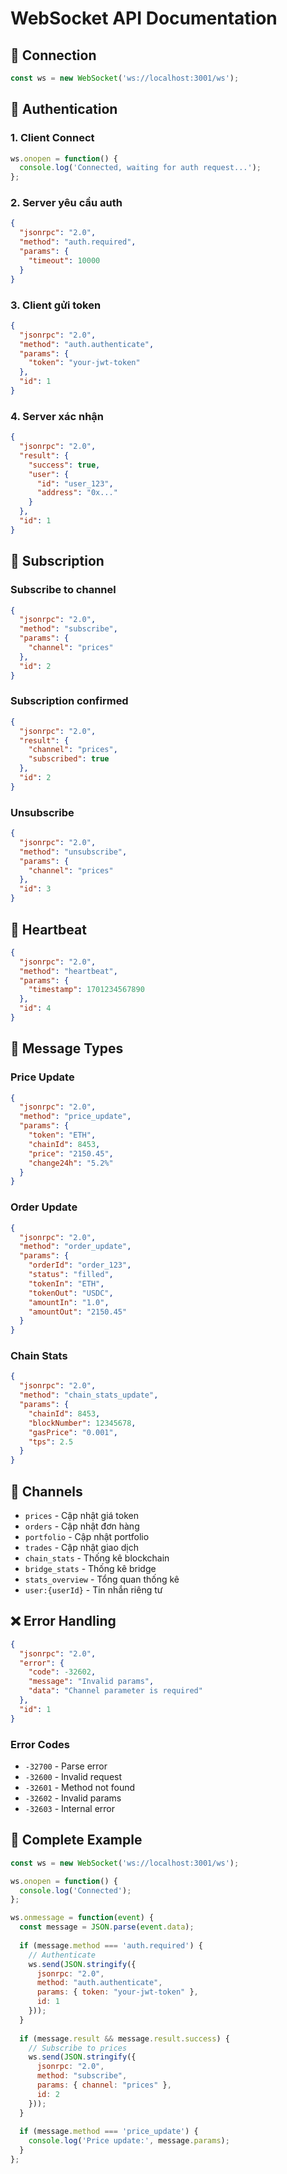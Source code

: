 # WebSocket API Documentation

## 🔌 Connection

```javascript
const ws = new WebSocket('ws://localhost:3001/ws');
```

## 🔐 Authentication

### 1. Client Connect
```javascript
ws.onopen = function() {
  console.log('Connected, waiting for auth request...');
};
```

### 2. Server yêu cầu auth
```json
{
  "jsonrpc": "2.0",
  "method": "auth.required",
  "params": {
    "timeout": 10000
  }
}
```

### 3. Client gửi token
```json
{
  "jsonrpc": "2.0",
  "method": "auth.authenticate",
  "params": {
    "token": "your-jwt-token"
  },
  "id": 1
}
```

### 4. Server xác nhận
```json
{
  "jsonrpc": "2.0",
  "result": {
    "success": true,
    "user": {
      "id": "user_123",
      "address": "0x..."
    }
  },
  "id": 1
}
```

## 📡 Subscription

### Subscribe to channel
```json
{
  "jsonrpc": "2.0",
  "method": "subscribe",
  "params": {
    "channel": "prices"
  },
  "id": 2
}
```

### Subscription confirmed
```json
{
  "jsonrpc": "2.0",
  "result": {
    "channel": "prices",
    "subscribed": true
  },
  "id": 2
}
```

### Unsubscribe
```json
{
  "jsonrpc": "2.0",
  "method": "unsubscribe",
  "params": {
    "channel": "prices"
  },
  "id": 3
}
```

## 💓 Heartbeat

```json
{
  "jsonrpc": "2.0",
  "method": "heartbeat",
  "params": {
    "timestamp": 1701234567890
  },
  "id": 4
}
```

## 📨 Message Types

### Price Update
```json
{
  "jsonrpc": "2.0",
  "method": "price_update",
  "params": {
    "token": "ETH",
    "chainId": 8453,
    "price": "2150.45",
    "change24h": "5.2%"
  }
}
```

### Order Update
```json
{
  "jsonrpc": "2.0",
  "method": "order_update",
  "params": {
    "orderId": "order_123",
    "status": "filled",
    "tokenIn": "ETH",
    "tokenOut": "USDC",
    "amountIn": "1.0",
    "amountOut": "2150.45"
  }
}
```

### Chain Stats
```json
{
  "jsonrpc": "2.0",
  "method": "chain_stats_update",
  "params": {
    "chainId": 8453,
    "blockNumber": 12345678,
    "gasPrice": "0.001",
    "tps": 2.5
  }
}
```

## 🎯 Channels

- `prices` - Cập nhật giá token
- `orders` - Cập nhật đơn hàng  
- `portfolio` - Cập nhật portfolio
- `trades` - Cập nhật giao dịch
- `chain_stats` - Thống kê blockchain
- `bridge_stats` - Thống kê bridge
- `stats_overview` - Tổng quan thống kê
- `user:{userId}` - Tin nhắn riêng tư

## ❌ Error Handling

```json
{
  "jsonrpc": "2.0",
  "error": {
    "code": -32602,
    "message": "Invalid params",
    "data": "Channel parameter is required"
  },
  "id": 1
}
```

### Error Codes
- `-32700` - Parse error
- `-32600` - Invalid request
- `-32601` - Method not found
- `-32602` - Invalid params
- `-32603` - Internal error

## 🔗 Complete Example

```javascript
const ws = new WebSocket('ws://localhost:3001/ws');

ws.onopen = function() {
  console.log('Connected');
};

ws.onmessage = function(event) {
  const message = JSON.parse(event.data);
  
  if (message.method === 'auth.required') {
    // Authenticate
    ws.send(JSON.stringify({
      jsonrpc: "2.0",
      method: "auth.authenticate",
      params: { token: "your-jwt-token" },
      id: 1
    }));
  }
  
  if (message.result && message.result.success) {
    // Subscribe to prices
    ws.send(JSON.stringify({
      jsonrpc: "2.0",
      method: "subscribe",
      params: { channel: "prices" },
      id: 2
    }));
  }
  
  if (message.method === 'price_update') {
    console.log('Price update:', message.params);
  }
};
``` 
